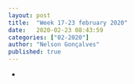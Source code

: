 ```yaml
---
layout: post
title:  "Week 17-23 february 2020"
date:   2020-02-23 08:43:59
categories: ["02-2020"]
author: "Nelson Gonçalves"
published: true
---
```


* 

